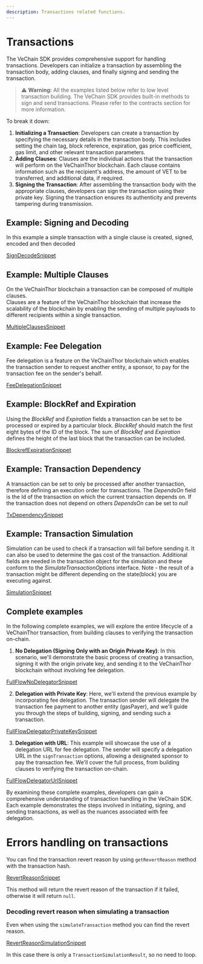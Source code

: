 ```yaml
---
description: Transactions related functions.
---
```


# Transactions

The VeChain SDK provides comprehensive support for handling transactions. Developers can initialize a transaction by assembling the transaction body, adding clauses, and finally signing and sending the transaction. 

> ⚠️ **Warning:**
> All the examples listed below refer to low level transaction building. The VeChain SDK provides built-in methods to sign and send transactions. Please refer to the contracts section for more information.


To break it down:

1. **Initializing a Transaction**: Developers can create a transaction by specifying the necessary details in the transaction body. This includes setting the chain tag, block reference, expiration, gas price coefficient, gas limit, and other relevant transaction parameters.
2. **Adding Clauses**: Clauses are the individual actions that the transaction will perform on the VeChainThor blockchain. Each clause contains information such as the recipient's address, the amount of VET to be transferred, and additional data, if required.
3. **Signing the Transaction**: After assembling the transaction body with the appropriate clauses, developers can sign the transaction using their private key. Signing the transaction ensures its authenticity and prevents tampering during transmission.

## Example: Signing and Decoding
In this example a simple transaction with a single clause is created, signed, encoded and then decoded

[SignDecodeSnippet](examples/transactions/sign-decode.ts)

## Example: Multiple Clauses
On the VeChainThor blockchain a transaction can be composed of multiple clauses. \
Clauses are a feature of the VeChainThor blockchain that increase the scalability of the blockchain by enabling the sending of multiple payloads to different recipients within a single transaction.

[MultipleClausesSnippet](examples/transactions/multiple-clauses.ts)

## Example: Fee Delegation
Fee delegation is a feature on the VeChainThor blockchain which enables the transaction sender to request another entity, a sponsor, to pay for the transaction fee on the sender's behalf.

[FeeDelegationSnippet](examples/transactions/fee-delegation.ts)

## Example: BlockRef and Expiration
Using the _BlockRef_ and _Expiration_ fields a transaction can be set to be processed or expired by a particular block. _BlockRef_ should match the first eight bytes of the ID of the block. The sum of _BlockRef_ and _Expiration_ defines the height of the last block that the transaction can be included.

[BlockrefExpirationSnippet](examples/transactions/blockref-expiration.ts)

## Example: Transaction Dependency
A transaction can be set to only be processed after another transaction, therefore defining an execution order for transactions. The _DependsOn_ field is the Id of the transaction on which the current transaction depends on. If the transaction does not depend on others _DependsOn_ can be set to _null_

[TxDependencySnippet](examples/transactions/tx-dependency.ts)

## Example: Transaction Simulation
Simulation can be used to check if a transaction will fail before sending it. It can also be used to determine the gas cost of the transaction.
Additional fields are needed in the transaction object for the simulation and these conform to the _SimulateTransactionOptions_ interface.
Note - the result of a transaction might be different depending on the state(block) you are executing against.

[SimulationSnippet](examples/transactions/simulation.ts)

## Complete examples
In the following complete examples, we will explore the entire lifecycle of a VeChainThor transaction, from building clauses to verifying the transaction on-chain.

1. **No Delegation (Signing Only with an Origin Private Key)**: In this scenario, we'll demonstrate the basic process of creating a transaction, signing it with the origin private key, and sending it to the VeChainThor blockchain without involving fee delegation.

[FullFlowNoDelegatorSnippet](examples/transactions/full-flow-no-gasPayer.ts)

2. **Delegation with Private Key**: Here, we'll extend the previous example by incorporating fee delegation. The transaction sender will delegate the transaction fee payment to another entity (gasPayer), and we'll guide you through the steps of building, signing, and sending such a transaction.

[FullFlowDelegatorPrivateKeySnippet](examples/transactions/full-flow-gasPayer-private-key.ts)

3. **Delegation with URL**: This example will showcase the use of a delegation URL for fee delegation. The sender will specify a delegation URL in the `signTransaction` options, allowing a designated sponsor to pay the transaction fee. We'll cover the full process, from building clauses to verifying the transaction on-chain.

[FullFlowDelegatorUrlSnippet](examples/transactions/full-flow-gasPayer-url.ts)

By examining these complete examples, developers can gain a comprehensive understanding of transaction handling in the VeChain SDK. Each example demonstrates the steps involved in initiating, signing, and sending transactions, as well as the nuances associated with fee delegation.

# Errors handling on transactions
You can find the transaction revert reason by using `getRevertReason` method with the transaction hash.

[RevertReasonSnippet](examples/transactions/revert-reason.ts)

This method will return the revert reason of the transaction if it failed, otherwise it will return `null`.

### Decoding revert reason when simulating a transaction
Even when using the `simulateTransaction` method you can find the revert reason.

[RevertReasonSimulationSnippet](examples/transactions/revert-reason-with-simulation.ts)

In this case there is only a `TransactionSimulationResult`, so no need to loop.

